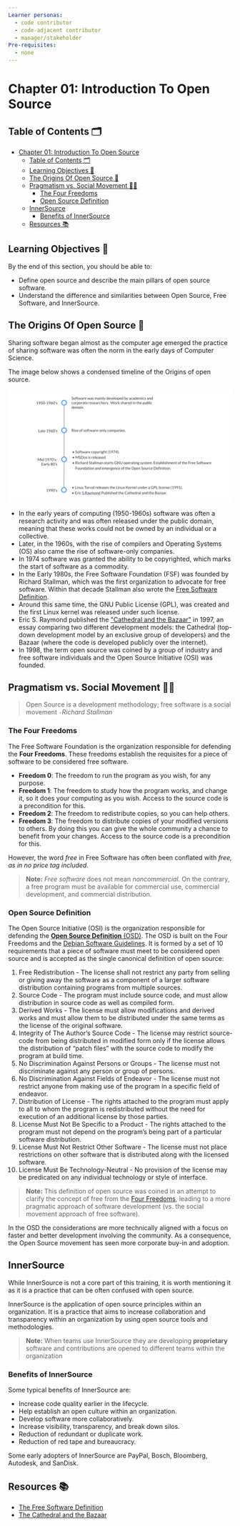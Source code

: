 ```yaml
---
Learner personas: 
  - code contributor
  - code-adjacent contributor
  - manager/stakeholder
Pre-requisites: 
  - none
---
```


# Chapter 01: Introduction To Open Source

## Table of Contents 🗂️

- [Chapter 01: Introduction To Open Source](#chapter-01-introduction-to-open-source)
  - [Table of Contents 🗂️](#table-of-contents-️)
  - [Learning Objectives 🧠](#learning-objectives-)
  - [The Origins Of Open Source 🌱](#the-origins-of-open-source-)
  - [Pragmatism vs. Social Movement ✊🏾](#pragmatism-vs-social-movement-)
    - [The Four Freedoms](#the-four-freedoms)
    - [Open Source Definition](#open-source-definition)
  - [InnerSource](#innersource)
    - [Benefits of InnerSource](#benefits-of-innersource)
  - [Resources 📚](#resources-)

## Learning Objectives 🧠

By the end of this section, you should be able to:

* Define open source and describe the main pillars of open source software.
* Understand the difference and similarities between Open Source, Free Software, and InnerSource.

## The Origins Of Open Source 🌱

Sharing software began almost as the computer age emerged the practice of sharing software was often the norm in the early days of Computer Science.

The image below shows a condensed timeline of the Origins of open source.

![Timeline of the Origins of open source](./images/OSS-early-timeline.svg)

* In the early years of computing (1950-1960s) software was often a research activity and was often released under the public domain, meaning that these works could not be owned by an individual or a collective.
* Later, in the 1960s, with the rise of compilers and Operating Systems (OS) also came the rise of software-only companies.
* In 1974 software was granted the ability to be copyrighted, which marks the start of software as a commodity.
* In the Early 1980s, the Free Software Foundation (FSF) was founded by Richard Stallman, which was the first organization to advocate for free software. Within that decade Stallman also wrote the [Free Software Definition][free-software-definition].
* Around this same time, the GNU Public License (GPL), was created and the first Linux kernel was released under such license.
* Eric S. Raymond published the ["Cathedral and the Bazaar"][cathedral-and-bazaar] in 1997, an essay comparing two different development models: the Cathedral (top-down development model by an exclusive group of developers) and the Bazaar (where the code is developed publicly over the internet).
* In 1998, the term open source was coined by a group of industry and free software individuals and the Open Source Initiative (OSI) was founded.

## Pragmatism vs. Social Movement ✊🏾

> Open Source is a development methodology; free software is a social movement
> `-`*Richard Stallman*

### The Four Freedoms

The Free Software Foundation is the organization responsible for defending the **Four Freedoms**. These freedoms establish the requisites for a piece of software to be considered free software.

* **Freedom 0**: The freedom to run the program as you wish, for any purpose.
* **Freedom 1**: The freedom to study how the program works, and change it, so it does your computing as you wish. Access to the source code is a precondition for this.
* **Freedom 2**: The freedom to redistribute copies, so you can help others.
* **Freedom 3**: The freedom to distribute copies of your modified versions to others. By doing this you can give the whole community a chance to benefit from your changes. Access to the source code is a precondition for this.

However, the word *free* in Free Software has often been conflated with *free, as in no price tag included*.

> **Note:**
> *Free software* does not mean *noncommercial*. On the contrary, a free program must be available for commercial use, commercial development, and commercial distribution.

### Open Source Definition

The Open Source Initiative (OSI) is the organization responsible for defending the [**Open Source Definition** (OSD)][OS-definition]. The OSD is built on the Four Freedoms and the [Debian Software Guidelines](https://www.debian.org/social_contract#guidelines). It is formed by a set of 10 requirements that a piece of software must meet to be considered open source and is accepted as the single canonical definition of open source:

1. Free Redistribution - The license shall not restrict any party from selling or giving away the software as a component of a larger software distribution containing programs from multiple sources.
2. Source Code - The program must include source code, and must allow distribution in source code as well as compiled form.
3. Derived Works - The license must allow modifications and derived works and must allow them to be distributed under the same terms as the license of the original software.
4. Integrity of The Author’s Source Code - The license may restrict source-code from being distributed in modified form only if the license allows the distribution of “patch files” with the source code to modify the program at build time.
5. No Discrimination Against Persons or Groups - The license must not discriminate against any person or group of persons.
6. No Discrimination Against Fields of Endeavor - The license must not restrict anyone from making use of the program in a specific field of endeavor.
7. Distribution of License - The rights attached to the program must apply to all to whom the program is redistributed without the need for execution of an additional license by those parties.
8. License Must Not Be Specific to a Product - The rights attached to the program must not depend on the program’s being part of a particular software distribution.
9. License Must Not Restrict Other Software - The license must not place restrictions on other software that is distributed along with the licensed software.
10. License Must Be Technology-Neutral - No provision of the license may be predicated on any individual technology or style of interface.

> **Note:**
> This definition of open source was coined in an attempt to clarify the concept of free from the [Four Freedoms](#the-four-freedoms), leading to a more pragmatic approach of software development (vs. the social movement approach of free software).

In the OSD the considerations are more technically aligned with a focus on faster and better development involving the community. As a consequence, the Open Source movement has seen more corporate buy-in and adoption.

## InnerSource

While InnerSource is not a core part of this training, it is worth mentioning it as it is a practice that can be often confused with open source.

InnerSource is the application of open source principles within an organization. It is a practice that aims to increase collaboration and transparency within an organization by using open source tools and methodologies.

> **Note:**
> When teams use InnerSource they are developing **proprietary** software and contributions are opened to different teams within the organization

### Benefits of InnerSource

Some typical benefits of InnerSource are:

* Increase code quality earlier in the lifecycle.
* Help establish an open culture within an organization.
* Develop software more collaboratively.
* Increase visibility, transparency, and break down silos.
* Reduction of redundant or duplicate work.
* Reduction of red tape and bureaucracy.

Some early adopters of InnerSource are PayPal, Bosch, Bloomberg, Autodesk, and SanDisk.

## Resources 📚

* [The Free Software Definition][free-software-definition]
* [The Cathedral and the Bazaar][cathedral-and-bazaar]

<!-- reusable links -->
[free-software-definition]: https://www.gnu.org/philosophy/free-sw.en.html#four-freedoms
[cathedral-and-bazaar]: https://creatingaction.stanford.edu/pdf/cathedral-bazaar.pdf
[OS-definition]: https://opensource.org/osd-annotated